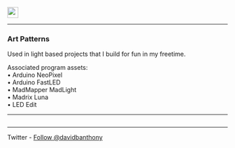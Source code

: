 <a href="http://davidbanthony.me" target="_blank"><img src="http://static1.squarespace.com/static/53d677d2e4b090e9cd5361cf/t/5854c52ec534a52513ac59ea/1481955228902/?format=original" height="25" alt=""></a>

<hr>

<h3>Art Patterns</h3>
<p>Used in light based projects that I build for fun in my freetime.</p>
<p>Associated program assets:<br>
• Arduino NeoPixel<br>
• Arduino FastLED<br>
• MadMapper MadLight<br>
• Madrix Luna<br>
• LED Edit</p>

<hr>

<img src="https://github.com/davidbanthony/dba-art-patterns/blob/master/Examples.jpg?raw=true" alt="">

<hr>

<p>Twitter - <a href="https://twitter.com/davidbanthony" class="twitter-follow-button" data-show-count="false">Follow @davidbanthony</a><script async src="//platform.twitter.com/widgets.js" charset="utf-8"></script></p>

